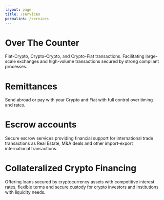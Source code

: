 ```yaml
---
layout: page
title: /services
permalink: /services
---
```


# Over The Counter

Fiat-Crypto, Crypto-Crypto, and Crypto-Fiat transactions. Facilitating large-scale exchanges and high-volume transactions secured by strong compliant processes.

# Remittances

Send abroad or pay with your Crypto and Fiat with full control over timing and rates.

# Escrow accounts

Secure escrow services providing financial support for international trade transactions as Real Estate, M&A deals and other import-export international transactions.

# Collateralized Crypto Financing

Offering loans secured by cryptocurrency assets with competitive interest rates, flexible terms and secure custody for crypto investors and institutions with liquidity needs.
